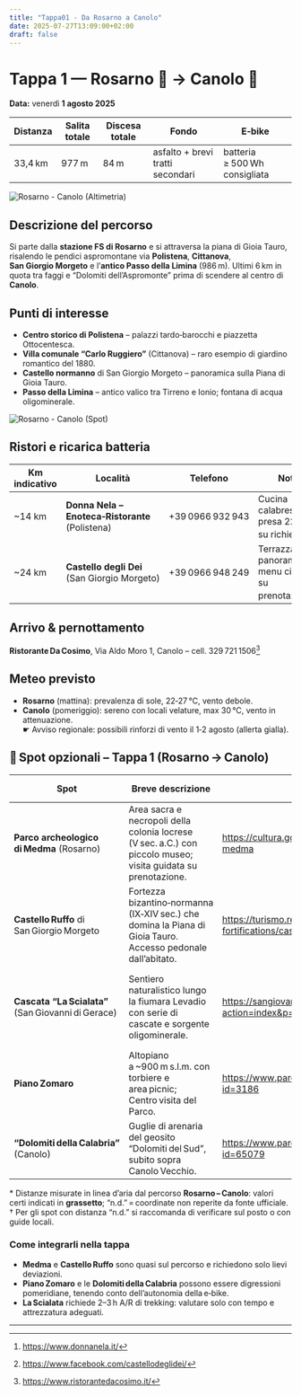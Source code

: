 ```yaml
---
title: "Tappa01 - Da Rosarno a Canolo"
date: 2025-07-27T13:09:00+02:00
draft: false
---
```


# Tappa 1 — Rosarno 🚉 → Canolo 🍝  
**Data:** venerdì **1 agosto 2025**

| Distanza | Salita totale | Discesa totale | Fondo | E‑bike |
|----------|--------------|----------------|-------|--------|
| 33,4 km  | 977 m        | 84 m           | asfalto + brevi tratti secondari | batteria ≥ 500 Wh consigliata |

![Rosarno - Canolo  (Altimetria)](/images/D98AB4AB-3C1A-40E7-A54D-68C206D04697.PNG)

## Descrizione del percorso  
Si parte dalla **stazione FS di Rosarno** e si attraversa la piana di Gioia Tauro, risalendo le pendici aspromontane via **Polistena**, **Cittanova**, **San Giorgio Morgeto** e l’**antico Passo della Limina** (986 m). Ultimi 6 km in quota tra faggi e “Dolomiti dell’Aspromonte” prima di scendere al centro di **Canolo**.

## Punti di interesse  
- **Centro storico di Polistena** – palazzi tardo‑barocchi e piazzetta Ottocentesca.  
- **Villa comunale “Carlo Ruggiero”** (Cittanova) – raro esempio di giardino romantico del 1880.  
- **Castello normanno** di San Giorgio Morgeto – panoramica sulla Piana di Gioia Tauro.  
- **Passo della Limina** – antico valico tra Tirreno e Ionio; fontana di acqua oligominerale.

![Rosarno - Canolo  (Spot)](/images/2A724F12-2D6E-43DA-A34D-1CA23EE6153F.PNG)

## Ristori e ricarica batteria  
| Km indicativo | Località | Telefono | Note |
|---------------|----------|----------|------|
| ~14 km | **Donna Nela – Enoteca‑Ristorante** (Polistena) | +39 0966 932 943 | Cucina calabrese; presa 220 V su richiesta[^1] |
| ~24 km | **Castello degli Dei** (San Giorgio Morgeto) | +39 0966 948 249 | Terrazza panoramica; menu ciclisti su prenotazione[^2] |

## Arrivo & pernottamento  
**Ristorante Da Cosimo**, Via Aldo Moro 1, Canolo – cell. 329 721 1506[^3]

## Meteo previsto  
- **Rosarno** (mattina): prevalenza di sole, 22‑27 °C, vento debole.  
- **Canolo** (pomeriggio): sereno con locali velature, max 30 °C, vento in attenuazione.  
☛ Avviso regionale: possibili rinforzi di vento il 1‑2 agosto (allerta gialla).

## 📌 Spot opzionali – Tappa 1 (Rosarno → Canolo)

| Spot | Breve descrizione | Link ufficiale | Tel. | Percorso dal tracciato GPX | Distanza* |
|------|------------------|----------------|------|----------------------------|------------|
| **Parco archeologico di Medma** (Rosarno) | Area sacra e necropoli della colonia locrese (V sec. a.C.) con piccolo museo; visita guidata su prenotazione. | <https://cultura.gov.it/luogo/museo-e-parco-archeologico-di-medma> | +39 0966 712 146 | Strade urbane asfaltate (dalla stazione FS) | **1,0 km** |
| **Castello Ruffo** di San Giorgio Morgeto | Fortezza bizantino‑normanna (IX‑XIV sec.) che domina la Piana di Gioia Tauro. Accesso pedonale dall’abitato. | <https://turismo.reggiocal.it/en/culture/castles-and-fortifications/castle-sgiorgio-morgeto> | +39 0965 362 2514 (infopoint) | Salita lastricata (ult. 400 m a piedi, non sterr.) | ≈ 90 m |
| **Cascata “La Scialata”** (San Giovanni di Gerace) | Sentiero naturalistico lungo la fiumara Levadio con serie di cascate e sorgente oligominerale. | <https://sangiovannidigerace.asmenet.it/index.php?action=index&p=323> | +39 0964 580 23 (Comune) | Sentiero escursionistico **sterrato** (necessario mezzo di supporto o transfer) | n.d.† |
| **Piano Zomaro** | Altopiano a ~900 m s.l.m. con torbiere e area picnic; Centro visita del Parco. | <https://www.parconazionaleaspromonte.it/pun-dettaglio.php?id=3186> | — | Deviazione su SP 1 (asfalto) + ultimi 300 m **sterrati** | n.d.† |
| **“Dolomiti della Calabria”** (Canolo) | Guglie di arenaria del geosito “Dolomiti del Sud”, subito sopra Canolo Vecchio. | <https://www.parconazionaleaspromonte.it/storytelling_dettaglio.php?id=65079> | — | Pista forestale **sterrata** (~1 km) dalla SP 36 | n.d.† |

\* Distanze misurate in linea d’aria dal percorso **Rosarno – Canolo**: valori certi indicati in **grassetto**; “n.d.” = coordinate non reperite da fonte ufficiale.  
† Per gli spot con distanza “n.d.” si raccomanda di verificare sul posto o con guide locali.


### Come integrarli nella tappa

- **Medma** e **Castello Ruffo** sono quasi sul percorso e richiedono solo lievi deviazioni.  
- **Piano Zomaro** e le **Dolomiti della Calabria** possono essere digressioni pomeridiane, tenendo conto dell’autonomia della e‑bike.  
- **La Scialata** richiede 2–3 h A/R di trekking: valutare solo con tempo e attrezzatura adeguati.

---

[^1]: <https://www.donnanela.it/>  
[^2]: <https://www.facebook.com/castellodeglidei/>  
[^3]: <https://www.ristorantedacosimo.it/>  
